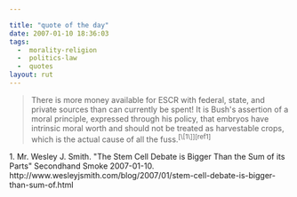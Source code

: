 ```yaml
---

title: "quote of the day"
date: 2007-01-10 18:36:03
tags:
  -  morality-religion
  -  politics-law
  -  quotes
layout: rut
---
```


<blockquote markdown="1">There is more money available for ESCR with federal, state, and private sources than can currently be spent! It is Bush's assertion of a moral principle, expressed through his policy, that embryos have intrinsic moral worth and should not be treated as harvestable crops, which is the actual cause of all the fuss.<sup>[\[1\]][ref1]</blockquote>

<div markdown="1" class="postrefs">
1. Mr. Wesley J. Smith.  "The Stem Cell Debate is Bigger Than the Sum of its Parts" Secondhand Smoke 2007-01-10.  http://www.wesleyjsmith.com/blog/2007/01/stem-cell-debate-is-bigger-than-sum-of.html
</div>

[ref1]: http://www.wesleyjsmith.com/blog/2007/01/stem-cell-debate-is-bigger-than-sum-of.html "The Stem Cell Debate is Bigger Than the Sum of its Parts"


